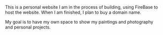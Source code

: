 This is a personal website I am in the process of building, using FireBase to host the website. When I am finished, I plan to buy a domain name. 

My goal is to have my own space to show my paintings and photography and personal projects. 
